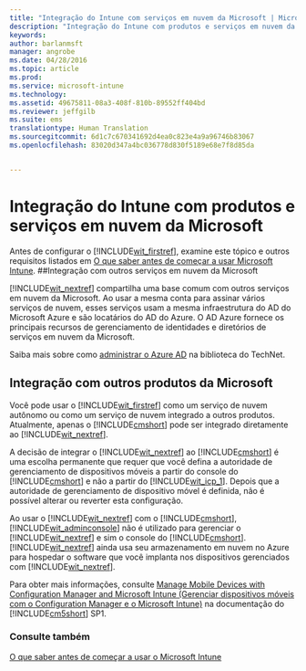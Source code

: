 ```yaml
---
title: "Integração do Intune com serviços em nuvem da Microsoft | Microsoft Intune"
description: "Integração do Intune com produtos e serviços em nuvem da Microsoft e com outros produtos da Microsoft"
keywords: 
author: barlanmsft
manager: angrobe
ms.date: 04/28/2016
ms.topic: article
ms.prod: 
ms.service: microsoft-intune
ms.technology: 
ms.assetid: 49675811-08a3-408f-810b-89552ff404bd
ms.reviewer: jeffgilb
ms.suite: ems
translationtype: Human Translation
ms.sourcegitcommit: 6d1c7c670341692d4ea0c823e4a9a96746b83067
ms.openlocfilehash: 83020d347a4bc036778d830f5189e68e7f8d85da


---
```


# Integração do Intune com produtos e serviços em nuvem da Microsoft

Antes de configurar o [!INCLUDE[wit_firstref](../includes/wit_firstref_md.md)], examine este tópico e outros requisitos listados em [O que saber antes de começar a usar Microsoft Intune](what-to-know-before-you-start-microsoft-intune.md).
##Integração com outros serviços em nuvem da Microsoft


[!INCLUDE[wit_nextref](../includes/wit_nextref_md.md)] compartilha uma base comum com outros serviços em nuvem da Microsoft. Ao usar a mesma conta para assinar vários serviços de nuvem, esses serviços usam a mesma infraestrutura do AD do Microsoft Azure e são locatários do AD do Azure. O AD Azure fornece os principais recursos de gerenciamento de identidades e diretórios de serviços em nuvem da Microsoft.

Saiba mais sobre como [administrar o Azure AD](http://technet.microsoft.com/library/hh967611.aspx) na biblioteca do TechNet.

## Integração com outros produtos da Microsoft
Você pode usar o [!INCLUDE[wit_firstref](../includes/wit_firstref_md.md)] como um serviço de nuvem autônomo ou como um serviço de nuvem integrado a outros produtos. Atualmente, apenas o [!INCLUDE[cmshort](../includes/cmshort_md.md)] pode ser integrado diretamente ao [!INCLUDE[wit_nextref](../includes/wit_nextref_md.md)].

A decisão de integrar o [!INCLUDE[wit_nextref](../includes/wit_nextref_md.md)] ao [!INCLUDE[cmshort](../includes/cmshort_md.md)] é uma escolha permanente que requer que você defina a autoridade de gerenciamento de dispositivos móveis a partir do console do [!INCLUDE[cmshort](../includes/cmshort_md.md)] e não a partir do [!INCLUDE[wit_icp_1](../includes/wit_icp_1_md.md)]. Depois que a autoridade de gerenciamento de dispositivo móvel é definida, não é possível alterar ou reverter esta configuração.

Ao usar o [!INCLUDE[wit_nextref](../includes/wit_nextref_md.md)] com o [!INCLUDE[cmshort](../includes/cmshort_md.md)], [!INCLUDE[wit_adminconsole](../includes/wit_adminconsole_md.md)] não é utilizado para gerenciar o [!INCLUDE[wit_nextref](../includes/wit_nextref_md.md)] e sim o console do [!INCLUDE[cmshort](../includes/cmshort_md.md)]. [!INCLUDE[wit_nextref](../includes/wit_nextref_md.md)] ainda usa seu armazenamento em nuvem no Azure para hospedar o software que você implanta nos dispositivos gerenciados com [!INCLUDE[wit_nextref](../includes/wit_nextref_md.md)].

Para obter mais informações, consulte [Manage Mobile Devices with Configuration Manager and Microsoft Intune (Gerenciar dispositivos móveis com o Configuration Manager e o Microsoft Intune)](http://msdn.microsoft.com/library/2c6bd0e5-d436-41c8-bf38-30152d76be10) na documentação do [!INCLUDE[cm5short](../includes/cm5short_md.md)] SP1.

### Consulte também
[O que saber antes de começar a usar o Microsoft Intune](what-to-know-before-you-start-microsoft-intune.md)



<!--HONumber=Aug16_HO4-->


